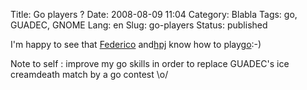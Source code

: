 Title: Go players ?
Date: 2008-08-09 11:04
Category: Blabla
Tags: go, GUADEC, GNOME
Lang: en
Slug: go-players
Status: published

I'm happy to see that [Federico](http://www.gnome.org/%7Efederico/news-2008-08.html#08) and[hpj](http://hpjansson.org/blag/) know how to play[go](http://en.wikipedia.org/wiki/Go_%28board_game%29):-)

Note to self : improve my go skills in order to replace GUADEC's ice creamdeath match by a go contest \\o/
